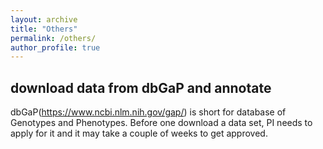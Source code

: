 ```yaml
---
layout: archive
title: "Others"
permalink: /others/
author_profile: true
---
```



## download data from dbGaP and annotate 
dbGaP(https://www.ncbi.nlm.nih.gov/gap/) is short for database of Genotypes and Phenotypes. Before one download a data set, PI needs to apply for it and it may take a couple of weeks to get approved.  
